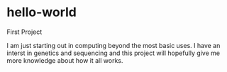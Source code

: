 # hello-world
First Project

I am just starting out in computing beyond the most basic uses. I have an interst in genetics and sequencing and this project will hopefully give me more knowledge about how it all works.

